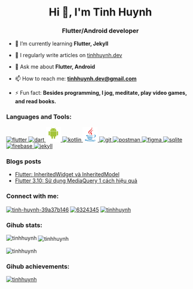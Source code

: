 <h1 align="center">Hi 👋, I'm Tinh Huynh</h1>
<h3 align="center">Flutter/Android developer</h3>

- 🌱 I’m currently learning **Flutter, Jekyll**

- 📝 I regularly write articles on [tinhhuynh.dev](https://www.tinhhuynh.dev)

- 💬 Ask me about **Flutter, Android**

- 📫 How to reach me: **tinhhuynh.dev@gmail.com**

- ⚡ Fun fact: **Besides programming, I jog, meditate, play video games, and read books.**

<h3 align="left">Languages and Tools:</h3>
<p align="left">
  <a href="https://flutter.dev" target="_blank" rel="noreferrer"> <img src="https://www.vectorlogo.zone/logos/flutterio/flutterio-icon.svg" alt="flutter" width="40" height="40"/> </a>
  <a href="https://dart.dev" target="_blank" rel="noreferrer"> <img src="https://www.vectorlogo.zone/logos/dartlang/dartlang-icon.svg" alt="dart" width="40" height="40"/> </a>
  <a href="https://developer.android.com" target="_blank" rel="noreferrer"> <img src="https://raw.githubusercontent.com/devicons/devicon/master/icons/android/android-original-wordmark.svg" alt="android" width="40" height="40"/> </a> 
  <a href="https://kotlinlang.org" target="_blank" rel="noreferrer"> <img src="https://www.vectorlogo.zone/logos/kotlinlang/kotlinlang-icon.svg" alt="kotlin" width="40" height="40"/> </a> 
  <a href="https://www.java.com" target="_blank" rel="noreferrer"> <img src="https://raw.githubusercontent.com/devicons/devicon/master/icons/java/java-original.svg" alt="java" width="40" height="40"/> </a> 
  <a href="https://git-scm.com/" target="_blank" rel="noreferrer"> <img src="https://www.vectorlogo.zone/logos/git-scm/git-scm-icon.svg" alt="git" width="40" height="40"/> </a>
   <a href="https://postman.com" target="_blank" rel="noreferrer"> <img src="https://www.vectorlogo.zone/logos/getpostman/getpostman-icon.svg" alt="postman" width="40" height="40"/> </a> 
  <a href="https://www.figma.com/" target="_blank" rel="noreferrer"> <img src="https://www.vectorlogo.zone/logos/figma/figma-icon.svg" alt="figma" width="40" height="40"/> </a> 
  <a href="https://www.sqlite.org/" target="_blank" rel="noreferrer"> <img src="https://www.vectorlogo.zone/logos/sqlite/sqlite-icon.svg" alt="sqlite" width="40" height="40"/> </a>
  <a href="https://firebase.google.com/" target="_blank" rel="noreferrer"> <img src="https://www.vectorlogo.zone/logos/firebase/firebase-icon.svg" alt="firebase" width="40" height="40"/> </a>   <a href="https://jekyllrb.com/" target="_blank" rel="noreferrer"> <img src="https://www.vectorlogo.zone/logos/jekyllrb/jekyllrb-icon.svg" alt="jekyll" width="40" height="40"/> </a> </p>

### Blogs posts
<!-- BLOG-POST-LIST:START -->
- [Flutter: InheritedWidget và InheritedModel](https://www.tinhhuynh.dev//flutter/programming/inherited-widget-model/)
- [Flutter 3.10: Sử dụng MediaQuery 1 cách hiệu quả](https://www.tinhhuynh.dev//flutter/programming/media-query-xxx-of/)
<!-- BLOG-POST-LIST:END -->


<h3 align="left">Connect with me:</h3>
<p align="left">
<a href="https://linkedin.com/in/tinh-huynh-39a37b146" target="blank"><img align="center" src="https://raw.githubusercontent.com/rahuldkjain/github-profile-readme-generator/master/src/images/icons/Social/linked-in-alt.svg" alt="tinh-huynh-39a37b146" height="30" width="40" /></a>
<a href="https://stackoverflow.com/users/6324345" target="blank"><img align="center" src="https://raw.githubusercontent.com/rahuldkjain/github-profile-readme-generator/master/src/images/icons/Social/stack-overflow.svg" alt="6324345" height="30" width="40" /></a>
<a href="https://www.leetcode.com/tinhhuynh" target="blank"><img align="center" src="https://raw.githubusercontent.com/rahuldkjain/github-profile-readme-generator/master/src/images/icons/Social/leet-code.svg" alt="tinhhuynh" height="30" width="40" /></a>
</p>


<h3 align="left">Gihub stats:</h3>
<p><img align="left" src="https://github-readme-stats.vercel.app/api/top-langs?username=tinhhuynh&show_icons=true&locale=en&layout=compact" alt="tinhhuynh" /></p>

<p>&nbsp;<img align="center" src="https://github-readme-stats.vercel.app/api?username=tinhhuynh&show_icons=true&locale=en" alt="tinhhuynh" /></p>

<p><img align="center" src="https://github-readme-streak-stats.herokuapp.com/?user=tinhhuynh&" alt="tinhhuynh" /></p>

<h3 align="left">Gihub achievements:</h3>
<p align="left"> <a href="https://github.com/ryo-ma/github-profile-trophy"><img src="https://github-profile-trophy.vercel.app/?username=tinhhuynh" alt="tinhhuynh" /></a> </p>


